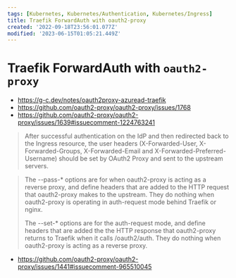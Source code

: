 ```yaml
---
tags: [Kubernetes, Kubernetes/Authentication, Kubernetes/Ingress]
title: Traefik ForwardAuth with oauth2-proxy
created: '2022-09-18T23:56:01.077Z'
modified: '2023-06-15T01:05:21.449Z'
---
```


# Traefik ForwardAuth with `oauth2-proxy`

* https://g-c.dev/notes/oauth2proxy-azuread-traefik
* https://github.com/oauth2-proxy/oauth2-proxy/issues/1768
* https://github.com/oauth2-proxy/oauth2-proxy/issues/1639#issuecomment-1224763241

> After successful authentication on the IdP and then redirected back to the Ingress resource, the user headers (X-Forwarded-User, X-Forwarded-Groups, X-Forwarded-Email and X-Forwarded-Preferred-Username) should be set by OAuth2 Proxy and sent to the upstream servers.

> The --pass-* options are for when oauth2-proxy is acting as a reverse proxy, and define headers that are added to the HTTP request that oauth2-proxy makes to the upstream. They do nothing when oauth2-proxy is operating in auth-request mode behind Traefik or nginx.
>
> The --set-* options are for the auth-request mode, and define headers that are added the the HTTP response that oauth2-proxy returns to Traefik when it calls /oauth2/auth. They do nothing when oauth2-proxy is acting as a reverse proxy.

* https://github.com/oauth2-proxy/oauth2-proxy/issues/1441#issuecomment-965510045
